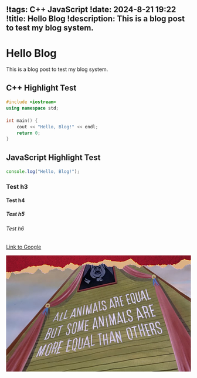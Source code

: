 !tags: C++ JavaScript
!date: 2024-8-21 19:22
!title: Hello Blog
!description: This is a blog post to test my blog system.
---

# Hello Blog

This is a blog post to test my blog system.

## C++ Highlight Test
```cpp
#include <iostream>
using namespace std;

int main() {
    cout << "Hello, Blog!" << endl;
    return 0;
}
```

## JavaScript Highlight Test
```javascript
console.log("Hello, Blog!");
```

### Test h3
#### Test h4
##### Test h5
###### Test h6

[Link to Google](https://www.google.com)

![Image](imgs/picture1.png)

